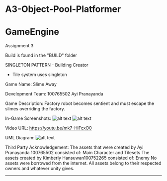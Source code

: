 # A3-Object-Pool-Platformer
# GameEngine
Assignment 3

Build is found in the "BUILD" folder

SINGLETON PATTERN - Building Creator 
- Tile system uses singleton

Game Name: Slime Away


Development Team: 
100765502 Ayi Pranayanda


Game Description: 
Factory robot becomes sentient and must escape the slimes overriding the factory.



In-Game Screenshots: 
![alt text](https://cdn.discordapp.com/attachments/756623482187678080/906022375735300136/unknown.png)
![alt text](https://cdn.discordapp.com/attachments/756623482187678080/906022426293440512/unknown.png)


Video URL: https://youtu.be/mk7-HiFcxO0



UML Diagram: 
![alt text](https://cdn.discordapp.com/attachments/679509961730162697/902385865278492722/unknown.png)


Third Party Acknowledgement:
The assets that were created by Ayi Pranayanda 100765502 consisted of: Main Character and Tilesets
The assets created by Kimberly Hansuwan100752265 consisted of: Enemy 
No assets were borrowed from the internet. All assets belong to their respected owners and whatever unity gives. 
___